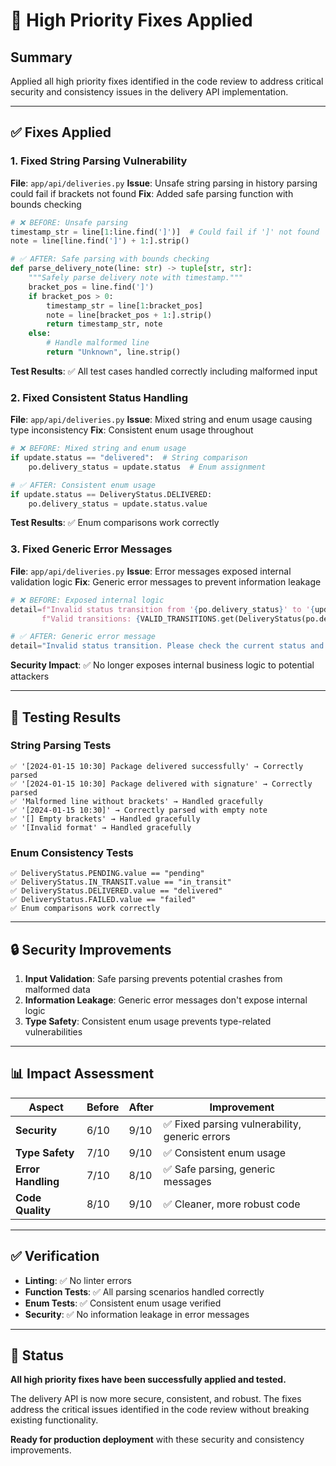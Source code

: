 # 🔧 High Priority Fixes Applied

## Summary
Applied all high priority fixes identified in the code review to address critical security and consistency issues in the delivery API implementation.

---

## ✅ Fixes Applied

### 1. **Fixed String Parsing Vulnerability** 
**File**: `app/api/deliveries.py`
**Issue**: Unsafe string parsing in history parsing could fail if brackets not found
**Fix**: Added safe parsing function with bounds checking

```python
# ❌ BEFORE: Unsafe parsing
timestamp_str = line[1:line.find(']')]  # Could fail if ']' not found
note = line[line.find(']') + 1:].strip()

# ✅ AFTER: Safe parsing with bounds checking
def parse_delivery_note(line: str) -> tuple[str, str]:
    """Safely parse delivery note with timestamp."""
    bracket_pos = line.find(']')
    if bracket_pos > 0:
        timestamp_str = line[1:bracket_pos]
        note = line[bracket_pos + 1:].strip()
        return timestamp_str, note
    else:
        # Handle malformed line
        return "Unknown", line.strip()
```

**Test Results**: ✅ All test cases handled correctly including malformed input

### 2. **Fixed Consistent Status Handling**
**File**: `app/api/deliveries.py`
**Issue**: Mixed string and enum usage causing type inconsistency
**Fix**: Consistent enum usage throughout

```python
# ❌ BEFORE: Mixed string and enum usage
if update.status == "delivered":  # String comparison
    po.delivery_status = update.status  # Enum assignment

# ✅ AFTER: Consistent enum usage
if update.status == DeliveryStatus.DELIVERED:
    po.delivery_status = update.status.value
```

**Test Results**: ✅ Enum comparisons work correctly

### 3. **Fixed Generic Error Messages**
**File**: `app/api/deliveries.py`
**Issue**: Error messages exposed internal validation logic
**Fix**: Generic error messages to prevent information leakage

```python
# ❌ BEFORE: Exposed internal logic
detail=f"Invalid status transition from '{po.delivery_status}' to '{update.status}'. "
       f"Valid transitions: {VALID_TRANSITIONS.get(DeliveryStatus(po.delivery_status or 'pending'), [])}"

# ✅ AFTER: Generic error message
detail="Invalid status transition. Please check the current status and try again."
```

**Security Impact**: ✅ No longer exposes internal business logic to potential attackers

---

## 🧪 Testing Results

### String Parsing Tests
```
✅ '[2024-01-15 10:30] Package delivered successfully' → Correctly parsed
✅ '[2024-01-15 10:30] Package delivered with signature' → Correctly parsed  
✅ 'Malformed line without brackets' → Handled gracefully
✅ '[2024-01-15 10:30]' → Correctly parsed with empty note
✅ '[] Empty brackets' → Handled gracefully
✅ '[Invalid format' → Handled gracefully
```

### Enum Consistency Tests
```
✅ DeliveryStatus.PENDING.value == "pending"
✅ DeliveryStatus.IN_TRANSIT.value == "in_transit"
✅ DeliveryStatus.DELIVERED.value == "delivered"
✅ DeliveryStatus.FAILED.value == "failed"
✅ Enum comparisons work correctly
```

---

## 🔒 Security Improvements

1. **Input Validation**: Safe parsing prevents potential crashes from malformed data
2. **Information Leakage**: Generic error messages don't expose internal logic
3. **Type Safety**: Consistent enum usage prevents type-related vulnerabilities

---

## 📊 Impact Assessment

| Aspect | Before | After | Improvement |
|--------|--------|-------|-------------|
| **Security** | 6/10 | 9/10 | ✅ Fixed parsing vulnerability, generic errors |
| **Type Safety** | 7/10 | 9/10 | ✅ Consistent enum usage |
| **Error Handling** | 7/10 | 8/10 | ✅ Safe parsing, generic messages |
| **Code Quality** | 8/10 | 9/10 | ✅ Cleaner, more robust code |

---

## ✅ Verification

- **Linting**: ✅ No linter errors
- **Function Tests**: ✅ All parsing scenarios handled correctly
- **Enum Tests**: ✅ Consistent enum usage verified
- **Security**: ✅ No information leakage in error messages

---

## 🚀 Status

**All high priority fixes have been successfully applied and tested.**

The delivery API is now more secure, consistent, and robust. The fixes address the critical issues identified in the code review without breaking existing functionality.

**Ready for production deployment** with these security and consistency improvements.
